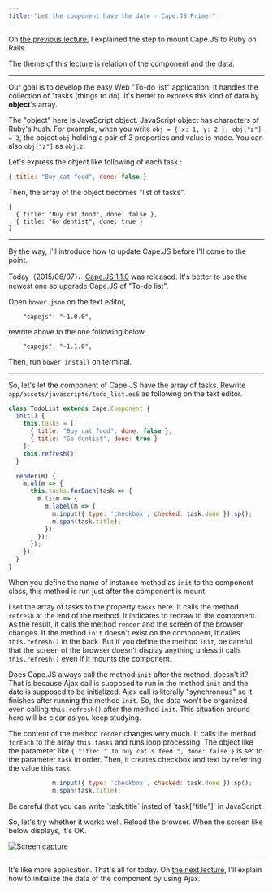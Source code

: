 ```yaml
---
title: "Let the component have the date - Cape.JS Primer"
---
```


On [the previous lecture](../05_rails_integration2), I explained the step to mount Cape.JS to Ruby on Rails.

The theme of this lecture is relation of the component and the data.

----

Our goal is to develop the easy Web "To-do list" application. It handles the collection of "tasks (things to do). It's better to express this kind of data by **object**'s array.

<div class="note">
The "object" here is JavaScript object. JavaScript object has characters of Ruby's hush. For example, when you write <code>obj = { x: 1, y: 2 }; obj["z"] = 3</code>, the object <code>obj</code> holding a pair of 3 properties and value is made. You can also <code>obj["z"]</code> as <code>obj.z</code>.
</div>

Let's express the object like following of each task.:

```javascript
{ title: "Buy cat food", done: false }
```

Then, the array of the object becomes "list of tasks".

```
[
  { title: "Buy cat food", done: false },
  { title: "Go dentist", done: true }
]
```

----

By the way, I'll introduce how to update Cape.JS before I'll come to the point.

Today（2015/06/07）、[Cape.JS 1.1.0](https://github.com/oiax/capejs/releases/tag/v1.1.0) was released. It's better to use the newest one so upgrade Cape.JS of "To-do list".

Open <code>bower.json</code> on the text editor,

```
    "capejs": "~1.0.0",
```

rewrite above to the one following below.

```
    "capejs": "~1.1.0",
```

Then, run `bower install` on terminal.

----

So, let's let the component of Cape.JS have the array of tasks. Rewrite `app/assets/javascripts/todo_list.es6` as following on the text editor.

```javascript
class TodoList extends Cape.Component {
  init() {
    this.tasks = [
      { title: "Buy cat food", done: false },
      { title: "Go dentist", done: true }
    ];
    this.refresh();
  }

  render(m) {
    m.ul(m => {
      this.tasks.forEach(task => {
        m.li(m => {
          m.label(m => {
            m.input({ type: 'checkbox', checked: task.done }).sp();
            m.span(task.title);
          });
        });
      });
    });
  }
}
```

When you define the name of instance method as `init` to the component class, this method is run just after the component is mount.

I set the array of tasks to the property `tasks` here. It calls the method `refresh` at the end of the method. It indicates to redraw to the component. As the result, it calls the method `render` and the screen of the browser changes. If the method `init` doesn't exist on the component, it calles `this.refresh()` in the back. But if you define the method `init`, be careful that the screen of the browser doesn't display anything unless it calls `this.refresh()` even if it mounts the component.

<div class="note">
Does Cape.JS always call the method <code>init</code> after the method, doesn't it? That is because Ajax call is supposed to run in the method <code>init</code> and the date is supposed to be initialized. Ajax call is literally "synchronous" so it finishes after running the method <code>init</code>. So, the data won't be organized even calling <code>this.refresh()</code> after the method <code>init</code>. This situation around here will be clear as you keep studying.
</div>

The content of the method `render` changes very much. It calls the method `forEach` to the array `this.tasks` and runs loop processing. The object like the parameter like `{ title: " To buy cat's feed ", done: false }` is set to the parameter `task` in order. Then, it creates checkbox and text by referring the value this `task`.

```javascript
            m.input({ type: 'checkbox', checked: task.done }).sp();
            m.span(task.title);
```

<div class="note">
Be careful that you can write `task.title` insted of `task["title"]` in JavaScript.
</div>

So, let's try whether it works well. Reload the browser. When the screen like below displays, it's OK.

![Screen capture](/capejs/images/capejs_primer/todo_list03.png)

----

It's like more application. That's all for today. On [the next lecture](../07_initializing_the_date_with_ajax), I'll explain how to initialize the data of the component by using Ajax.
